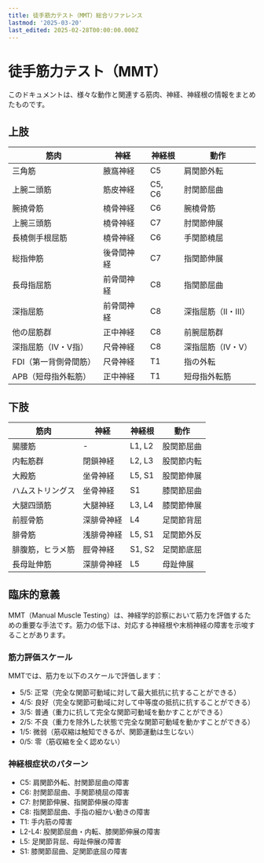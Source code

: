 ```yaml
---
title: 徒手筋力テスト（MMT）総合リファレンス
lastmod: '2025-03-20'
last_edited: 2025-02-28T00:00:00.000Z
---
```


# 徒手筋力テスト（MMT）

このドキュメントは、様々な動作と関連する筋肉、神経、神経根の情報をまとめたものです。

## 上肢

| 筋肉                  | 神経       | 神経根 | 動作                |
| --------------------- | ---------- | ------ | ------------------- |
| 三角筋                | 腋窩神経   | C5     | 肩関節外転          |
| 上腕二頭筋            | 筋皮神経   | C5, C6 | 肘関節屈曲          |
| 腕撓骨筋              | 橈骨神経   | C6     | 腕橈骨筋            |
| 上腕三頭筋            | 橈骨神経   | C7     | 肘関節伸展          |
| 長橈側手根屈筋        | 橈骨神経   | C6     | 手関節橈屈          |
| 総指伸筋              | 後骨間神経 | C7     | 指関節伸展          |
| 長母指屈筋            | 前骨間神経 | C8     | 指関節屈曲          |
| 深指屈筋              | 前骨間神経 | C8     | 深指屈筋（II・III） |
| 他の屈筋群            | 正中神経   | C8     | 前腕屈筋群          |
| 深指屈筋（IV・V指）   | 尺骨神経   | C8     | 深指屈筋（IV・V）   |
| FDI（第一背側骨間筋） | 尺骨神経   | T1     | 指の外転            |
| APB（短母指外転筋）   | 正中神経   | T1     | 短母指外転筋        |

## 下肢

| 筋肉             | 神経       | 神経根 | 動作       |
| ---------------- | ---------- | ------ | ---------- |
| 腸腰筋           | -          | L1, L2 | 股関節屈曲 |
| 内転筋群         | 閉鎖神経   | L2, L3 | 股関節内転 |
| 大殿筋           | 坐骨神経   | L5, S1 | 股関節伸展 |
| ハムストリングス | 坐骨神経   | S1     | 膝関節屈曲 |
| 大腿四頭筋       | 大腿神経   | L3, L4 | 膝関節伸展 |
| 前脛骨筋         | 深腓骨神経 | L4     | 足関節背屈 |
| 腓骨筋           | 浅腓骨神経 | L5, S1 | 足関節外反 |
| 腓腹筋，ヒラメ筋 | 脛骨神経   | S1, S2 | 足関節底屈 |
| 長母趾伸筋       | 深腓骨神経 | L5     | 母趾伸展   |

## 臨床的意義

MMT（Manual Muscle Testing）は、神経学的診察において筋力を評価するための重要な手法です。筋力の低下は、対応する神経根や末梢神経の障害を示唆することがあります。

### 筋力評価スケール

MMTでは、筋力を以下のスケールで評価します：

- 5/5: 正常（完全な関節可動域に対して最大抵抗に抗することができる）
- 4/5: 良好（完全な関節可動域に対して中等度の抵抗に抗することができる）
- 3/5: 普通（重力に抗して完全な関節可動域を動かすことができる）
- 2/5: 不良（重力を除外した状態で完全な関節可動域を動かすことができる）
- 1/5: 微弱（筋収縮は触知できるが、関節運動は生じない）
- 0/5: 零（筋収縮を全く認めない）

### 神経根症状のパターン

- C5: 肩関節外転、肘関節屈曲の障害
- C6: 肘関節屈曲、手関節橈屈の障害
- C7: 肘関節伸展、指関節伸展の障害
- C8: 指関節屈曲、手指の細かい動きの障害
- T1: 手内筋の障害
- L2-L4: 股関節屈曲・内転、膝関節伸展の障害
- L5: 足関節背屈、母趾伸展の障害
- S1: 膝関節屈曲、足関節底屈の障害
